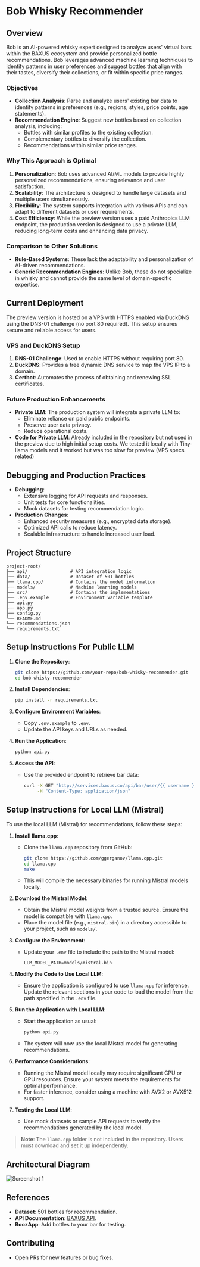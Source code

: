 # Bob Whisky Recommender

## Overview
Bob is an AI-powered whisky expert designed to analyze users' virtual bars within the BAXUS ecosystem and provide personalized bottle recommendations. Bob leverages advanced machine learning techniques to identify patterns in user preferences and suggest bottles that align with their tastes, diversify their collections, or fit within specific price ranges.

### Objectives
- **Collection Analysis**: Parse and analyze users' existing bar data to identify patterns in preferences (e.g., regions, styles, price points, age statements).
- **Recommendation Engine**: Suggest new bottles based on collection analysis, including:
  - Bottles with similar profiles to the existing collection.
  - Complementary bottles to diversify the collection.
  - Recommendations within similar price ranges.

### Why This Approach is Optimal
1. **Personalization**: Bob uses advanced AI/ML models to provide highly personalized recommendations, ensuring relevance and user satisfaction.
2. **Scalability**: The architecture is designed to handle large datasets and multiple users simultaneously.
3. **Flexibility**: The system supports integration with various APIs and can adapt to different datasets or user requirements.
4. **Cost Efficiency**: While the preview version uses a paid Anthropics LLM endpoint, the production version is designed to use a private LLM, reducing long-term costs and enhancing data privacy.

### Comparison to Other Solutions
- **Rule-Based Systems**: These lack the adaptability and personalization of AI-driven recommendations.
- **Generic Recommendation Engines**: Unlike Bob, these do not specialize in whisky and cannot provide the same level of domain-specific expertise.

## Current Deployment
The preview version is hosted on a VPS with HTTPS enabled via DuckDNS using the DNS-01 challenge (no port 80 required). This setup ensures secure and reliable access for users.

### VPS and DuckDNS Setup
1. **DNS-01 Challenge**: Used to enable HTTPS without requiring port 80.
2. **DuckDNS**: Provides a free dynamic DNS service to map the VPS IP to a domain.
3. **Certbot**: Automates the process of obtaining and renewing SSL certificates.

### Future Production Enhancements
- **Private LLM**: The production system will integrate a private LLM to:
  - Eliminate reliance on paid public endpoints.
  - Preserve user data privacy.
  - Reduce operational costs.
- **Code for Private LLM**: Already included in the repository but not used in the preview due to high initial setup costs. We tested it locally with Tiny-llama models and it worked but was too slow for preview (VPS specs related)

## Debugging and Production Practices
- **Debugging**:
  - Extensive logging for API requests and responses.
  - Unit tests for core functionalities.
  - Mock datasets for testing recommendation logic.
- **Production Changes**:
  - Enhanced security measures (e.g., encrypted data storage).
  - Optimized API calls to reduce latency.
  - Scalable infrastructure to handle increased user load.

## Project Structure
```
project-root/
├── api/                # API integration logic
├── data/               # Dataset of 501 bottles
├── llama.cpp/          # Contains the model information
├── models/             # Machine learning models
├── src/                # Contains the implementations
├── .env.example        # Environment variable template
├── api.py       
├── app.py       
├── config.py        
└── README.md          
└── recommendations.json          
└── requirements.txt     
```

## Setup Instructions For Public LLM 
1. **Clone the Repository**:
   ```bash
   git clone https://github.com/your-repo/bob-whisky-recommender.git
   cd bob-whisky-recommender
   ```

2. **Install Dependencies**:
   ```bash
   pip install -r requirements.txt
   ```

3. **Configure Environment Variables**:
   - Copy `.env.example` to `.env`.
   - Update the API keys and URLs as needed.

4. **Run the Application**:
   ```bash
   python api.py
   ```

5. **Access the API**:
   - Use the provided endpoint to retrieve bar data:
     ```bash
     curl -X GET "http://services.baxus.co/api/bar/user/{{ username }}" \
          -H "Content-Type: application/json"
     ```

## Setup Instructions for Local LLM (Mistral)

To use the local LLM (Mistral) for recommendations, follow these steps:

1. **Install llama.cpp**:
   - Clone the `llama.cpp` repository from GitHub:
     ```bash
     git clone https://github.com/ggerganov/llama.cpp.git
     cd llama.cpp
     make
     ```
   - This will compile the necessary binaries for running Mistral models locally.

2. **Download the Mistral Model**:
   - Obtain the Mistral model weights from a trusted source. Ensure the model is compatible with `llama.cpp`.
   - Place the model file (e.g., `mistral.bin`) in a directory accessible to your project, such as `models/`.

3. **Configure the Environment**:
   - Update your `.env` file to include the path to the Mistral model:
     ```env
     LLM_MODEL_PATH=models/mistral.bin
     ```

4. **Modify the Code to Use Local LLM**:
   - Ensure the application is configured to use `llama.cpp` for inference. Update the relevant sections in your code to load the model from the path specified in the `.env` file.

5. **Run the Application with Local LLM**:
   - Start the application as usual:
     ```bash
     python api.py
     ```
   - The system will now use the local Mistral model for generating recommendations.

6. **Performance Considerations**:
   - Running the Mistral model locally may require significant CPU or GPU resources. Ensure your system meets the requirements for optimal performance.
   - For faster inference, consider using a machine with AVX2 or AVX512 support.

7. **Testing the Local LLM**:
   - Use mock datasets or sample API requests to verify the recommendations generated by the local model.

> **Note**: The `llama.cpp` folder is not included in the repository. Users must download and set it up independently.

## Architectural Diagram
![Screenshot 1](ss1.png)

## References
- **Dataset**: 501 bottles for recommendation.
- **API Documentation**: [BAXUS API](http://services.baxus.co/api/docs).
- **BoozApp**: Add bottles to your bar for testing.

## Contributing
- Open PRs for new features or bug fixes.
